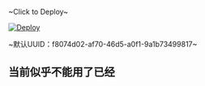 ~Click to Deploy~

[![Deploy](https://www.herokucdn.com/deploy/button.svg)](https://dashboard.heroku.com/new?template=https%3A%2F%2Fgithub.com%2Ffbotp%2Fheroku)

~默认UUID：f8074d02-af70-46d5-a0f1-9a1b73499817~

## 当前似乎不能用了已经
